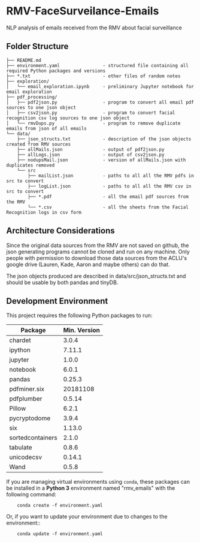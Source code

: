 # RMV-FaceSurveilance-Emails
NLP analysis of emails received from the RMV about facial surveillance

## Folder Structure
```
├── README.md
├── environment.yaml                - structured file containing all required Python packages and versions
├── *.txt                           - other files of random notes
├── exploration/                 
│   └── email_exploration.ipynb     - preliminary Jupyter notebook for email exploration
├── pdf_processing/
│   ├── pdf2json.py                 - program to convert all email pdf sources to one json object
│   ├── csv2json.py                 - program to convert facial recognition csv log sources to one json object
│   └── rmvDups.py                  - program to remove duplicate emails from json of all emails
└── data/        
    ├── json_structs.txt            - description of the json objects created from RMV sources
    ├── allMails.json               - output of pdf2json.py
    ├── allLogs.json                - output of csv2json.py
    ├── nodupsMail.json             - version of allMails.json with duplicates removed 
    └── src                         
        ├── mailList.json           - paths to all all the RMV pdfs in src to convert
        ├── logList.json            - paths to all all the RMV csv in src to convert
        ├── *.pdf                   - all the email pdf sources from the RMV
        └── *.csv                   - all the sheets from the Facial Recognition logs in csv form
```

## Architecture Considerations
Since the original data sources from the RMV are not saved on github, the json generating programs cannot be cloned and run on any machine. 
Only people with permission to download  those data sources from the ACLU's google drive (Lauren, Kade, Aaron and maybe others) can do that.

The json objects produced are described in data/src/json_structs.txt and should be usable by both pandas and tinyDB. 

## Development Environment

This project requires the following Python packages to run:

|Package          |Min. Version |
|-----------------|---------|
|chardet          |3.0.4    |   
|ipython          |7.11.1   |  
|jupyter          |1.0.0    |
|notebook         |6.0.1    |  
|pandas           |0.25.3   |
|pdfminer.six     |20181108 |
|pdfplumber       |0.5.14   |  
|Pillow           |6.2.1    |
|pycryptodome     |3.9.4    |   
|six              |1.13.0   |
|sortedcontainers |2.1.0    |   
|tabulate         |0.8.6    |
|unicodecsv       |0.14.1   |  
|Wand             |0.5.8    |

If you are managing virtual environments using ``conda``, these packages can be installed in a **Python 3** environment named "rmv_emails" with the following command:
```
    conda create -f environment.yaml
```
    
Or, if you want to update your environment due to changes to the environment::
```
    conda update -f environment.yaml 
```
